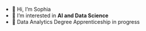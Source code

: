 - 👋 Hi, I’m Sophia
- 👀 I’m interested in **AI and Data Science**
- 🌱 Data Analytics Degree Apprenticeship in progress

<!---
sophia144/sophia144 is a ✨ special ✨ repository because its `README.md` (this file) appears on your GitHub profile.
You can click the Preview link to take a look at your changes.
--->
